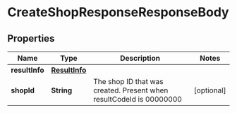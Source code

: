 

# CreateShopResponseResponseBody


## Properties

| Name | Type | Description | Notes |
| - | - | - | - |
|**resultInfo** | [**ResultInfo**](ResultInfo.md) |  |  |
|**shopId** | **String** | The shop ID that was created. Present when resultCodeId is 00000000 |  [optional] |



